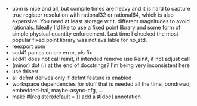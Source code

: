 - uom is nice and all, but compile times are heavy and it is hard to capture true
  register resolution with rational32 or rational64, which is also expensive.
  You need at least storage w.r.t. different magnitudes to avoid rationals.
  Ideally I'd like to use a fixed point library and some form of simple physical quantity enforcement.
  Last time I checked the most popular fixed point library was not available for no_std.
- reexport uom
- scd41 panics on crc error, pls fix
- scd41 does not call reinit, if intended remove use Reinit, if not adjust call
- (minor) dot (.) at the end of docstrings? I'm being very inconsistent here
- use thiserr
- all defmt derives only if defmt feature is enabled
- workspace dependencies for stuff that is needed all the time, bondrewd, embedded-hal, maybe-async-cfg, ...
- make #[register(default = )] add a #[doc] annotation
